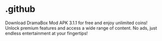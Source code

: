 # .github
Download DramaBox Mod APK 3.1.1 for free and enjoy unlimited coins! Unlock premium features and access a wide range of content. No ads, just endless entertainment at your fingertips!
